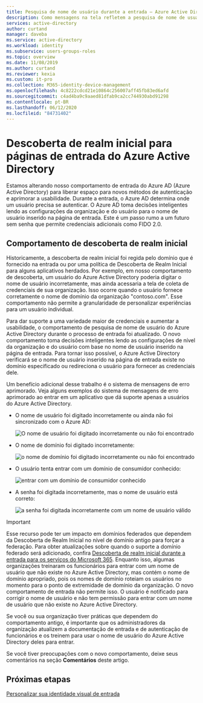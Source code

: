 ```yaml
---
title: Pesquisa de nome de usuário durante a entrada – Azure Active Directory | Microsoft Docs
description: Como mensagens na tela refletem a pesquisa de nome de usuário durante a entrada no Azure Active Directory
services: active-directory
author: curtand
manager: daveba
ms.service: active-directory
ms.workload: identity
ms.subservice: users-groups-roles
ms.topic: overview
ms.date: 11/08/2019
ms.author: curtand
ms.reviewer: kexia
ms.custom: it-pro
ms.collection: M365-identity-device-management
ms.openlocfilehash: 4c8222cdcd21e10864c256007aff45fb83ed6afd
ms.sourcegitcommit: c4ad4ba9c9aaed81dfab9ca2cc744930abd91298
ms.contentlocale: pt-BR
ms.lasthandoff: 06/12/2020
ms.locfileid: "84731402"
---
```

# <a name="home-realm-discovery-for-azure-active-directory-sign-in-pages"></a>Descoberta de realm inicial para páginas de entrada do Azure Active Directory

Estamos alterando nosso comportamento de entrada do Azure AD (Azure Active Directory) para liberar espaço para novos métodos de autenticação e aprimorar a usabilidade. Durante a entrada, o Azure AD determina onde um usuário precisa se autenticar. O Azure AD toma decisões inteligentes lendo as configurações da organização e do usuário para o nome de usuário inserido na página de entrada. Este é um passo rumo a um futuro sem senha que permite credenciais adicionais como FIDO 2.0.

## <a name="home-realm-discovery-behavior"></a>Comportamento de descoberta de realm inicial

Historicamente, a descoberta de realm inicial foi regida pelo domínio que é fornecido na entrada ou por uma política de Descoberta de Realm Inicial para alguns aplicativos herdados. Por exemplo, em nosso comportamento de descoberta, um usuário do Azure Active Directory poderia digitar o nome de usuário incorretamente, mas ainda acessaria a tela de coleta de credenciais de sua organização. Isso ocorre quando o usuário fornece corretamente o nome de domínio da organização "contoso.com". Esse comportamento não permite a granularidade de personalizar experiências para um usuário individual.

Para dar suporte a uma variedade maior de credenciais e aumentar a usabilidade, o comportamento de pesquisa de nome de usuário do Azure Active Directory durante o processo de entrada foi atualizado. O novo comportamento toma decisões inteligentes lendo as configurações de nível da organização e do usuário com base no nome de usuário inserido na página de entrada. Para tornar isso possível, o Azure Active Directory verificará se o nome de usuário inserido na página de entrada existe no domínio especificado ou redireciona o usuário para fornecer as credenciais dele.

Um benefício adicional desse trabalho é o sistema de mensagens de erro aprimorado. Veja alguns exemplos do sistema de mensagens de erro aprimorado ao entrar em um aplicativo que dá suporte apenas a usuários do Azure Active Directory.

- O nome de usuário foi digitado incorretamente ou ainda não foi sincronizado com o Azure AD:
  
    ![O nome de usuário foi digitado incorretamente ou não foi encontrado](./media/signin-realm-discovery/typo-username.png)
  
- O nome de domínio foi digitado incorretamente:
  
    ![o nome de domínio foi digitado incorretamente ou não foi encontrado](./media/signin-realm-discovery/typo-domain.png)
  
- O usuário tenta entrar com um domínio de consumidor conhecido:
  
    ![entrar com um domínio de consumidor conhecido](./media/signin-realm-discovery/consumer-domain.png)
  
- A senha foi digitada incorretamente, mas o nome de usuário está correto:  
  
    ![a senha foi digitada incorretamente com um nome de usuário válido](./media/signin-realm-discovery/incorrect-password.png)
  
> [!IMPORTANT]
> Esse recurso pode ter um impacto em domínios federados que dependem da Descoberta de Realm Inicial no nível de domínio antigo para forçar a federação. Para obter atualizações sobre quando o suporte a domínio federado será adicionado, confira [Descoberta de realm inicial durante a entrada para os serviços do Microsoft 365](https://azure.microsoft.com/updates/signin-hrd/). Enquanto isso, algumas organizações treinaram os funcionários para entrar com um nome de usuário que não existe no Azure Active Directory, mas contém o nome de domínio apropriado, pois os nomes de domínio roteiam os usuários no momento para o ponto de extremidade de domínio da organização. O novo comportamento de entrada não permite isso. O usuário é notificado para corrigir o nome de usuário e não tem permissão para entrar com um nome de usuário que não existe no Azure Active Directory.
>
> Se você ou sua organização tiver práticas que dependem do comportamento antigo, é importante que os administradores da organização atualizem a documentação de entrada e de autenticação de funcionários e os treinem para usar o nome de usuário do Azure Active Directory deles para entrar.
  
Se você tiver preocupações com o novo comportamento, deixe seus comentários na seção **Comentários** deste artigo.  

## <a name="next-steps"></a>Próximas etapas

[Personalizar sua identidade visual de entrada](../fundamentals/add-custom-domain.md)
